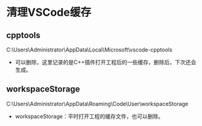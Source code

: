 # 清理VSCode缓存
## cpptools
C:\Users\Administrator\AppData\Local\Microsoft\vscode-cpptools  
- 可以删除，这里记录的是C++插件打开工程后的一些缓存，删除后，下次还会生成。
## workspaceStorage
C:\Users\Administrator\AppData\Roaming\Code\User\workspaceStorage  
- workspaceStorage：平时打开工程的缓存文件，也可以删除。